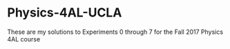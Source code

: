 # Physics-4AL-UCLA
These are my solutions to Experiments 0 through 7 for the Fall 2017 Physics 4AL course
